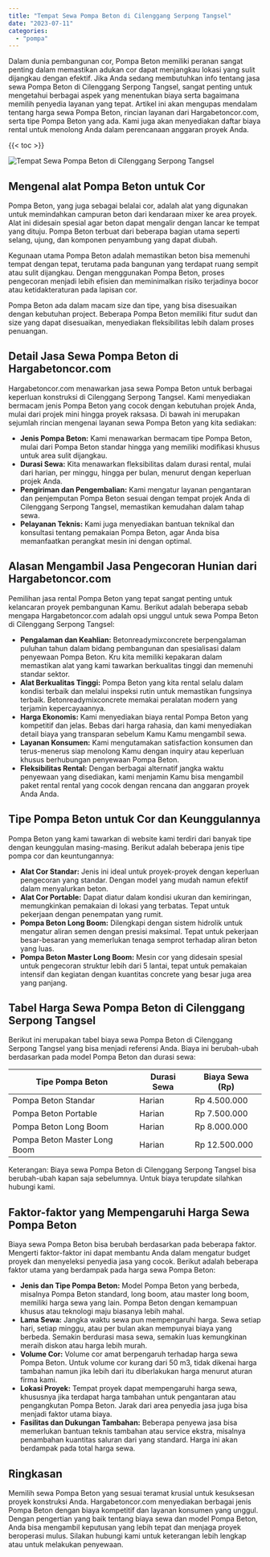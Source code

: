 ```yaml
---
title: "Tempat Sewa Pompa Beton di Cilenggang Serpong Tangsel"
date: "2023-07-11"
categories: 
  - "pompa"
---
```




Dalam dunia pembangunan cor, Pompa Beton memiliki peranan sangat penting dalam memastikan adukan cor dapat menjangkau lokasi yang sulit dijangkau dengan efektif. Jika Anda sedang membutuhkan info tentang jasa sewa Pompa Beton di Cilenggang Serpong Tangsel, sangat penting untuk mengetahui berbagai aspek yang menentukan biaya serta bagaimana memilih penyedia layanan yang tepat. Artikel ini akan mengupas mendalam tentang harga sewa Pompa Beton, rincian layanan dari Hargabetoncor.com, serta tipe Pompa Beton yang ada. Kami juga akan menyediakan daftar biaya rental untuk menolong Anda dalam perencanaan anggaran proyek Anda.

{{< toc >}}

![Tempat Sewa Pompa Beton di Cilenggang Serpong Tangsel](https://hargareadymixid.github.io/pompa/concrete-pump%20(9).png)

## Mengenal alat Pompa Beton untuk Cor

Pompa Beton, yang juga sebagai belalai cor, adalah alat yang digunakan untuk memindahkan campuran beton dari kendaraan mixer ke area proyek. Alat ini didesain spesial agar beton dapat mengalir dengan lancar ke tempat yang dituju. Pompa Beton terbuat dari beberapa bagian utama seperti selang, ujung, dan komponen penyambung yang dapat diubah.

Kegunaan utama Pompa Beton adalah memastikan beton bisa memenuhi tempat dengan tepat, terutama pada bangunan yang terdapat ruang sempit atau sulit dijangkau. Dengan menggunakan Pompa Beton, proses pengecoran menjadi lebih efisien dan meminimalkan risiko terjadinya bocor atau ketidakteraturan pada lapisan cor.

Pompa Beton ada dalam macam size dan tipe, yang bisa disesuaikan dengan kebutuhan project. Beberapa Pompa Beton memiliki fitur sudut dan size yang dapat disesuaikan, menyediakan fleksibilitas lebih dalam proses penuangan.

## Detail Jasa Sewa Pompa Beton di Hargabetoncor.com

Hargabetoncor.com menawarkan jasa sewa Pompa Beton untuk berbagai keperluan konstruksi di Cilenggang Serpong Tangsel. Kami menyediakan bermacam jenis Pompa Beton yang cocok dengan kebutuhan projek Anda, mulai dari projek mini hingga proyek raksasa. Di bawah ini merupakan sejumlah rincian mengenai layanan sewa Pompa Beton yang kita sediakan:

- **Jenis Pompa Beton:** Kami menawarkan bermacam tipe Pompa Beton, mulai dari Pompa Beton standar hingga yang memiliki modifikasi khusus untuk area sulit dijangkau.
- **Durasi Sewa:** Kita menawarkan fleksibilitas dalam durasi rental, mulai dari harian, per minggu, hingga per bulan, menurut dengan keperluan projek Anda.
- **Pengiriman dan Pengembalian:** Kami mengatur layanan pengantaran dan penjemputan Pompa Beton sesuai dengan tempat projek Anda di Cilenggang Serpong Tangsel, memastikan kemudahan dalam tahap sewa.
- **Pelayanan Teknis:** Kami juga menyediakan bantuan teknikal dan konsultasi tentang pemakaian Pompa Beton, agar Anda bisa memanfaatkan perangkat mesin ini dengan optimal.

## Alasan Mengambil Jasa Pengecoran Hunian dari Hargabetoncor.com

Pemilihan jasa rental Pompa Beton yang tepat sangat penting untuk kelancaran proyek pembangunan Kamu. Berikut adalah beberapa sebab mengapa Hargabetoncor.com adalah opsi unggul untuk sewa Pompa Beton di Cilenggang Serpong Tangsel:

- **Pengalaman dan Keahlian:** Betonreadymixconcrete berpengalaman puluhan tahun dalam bidang pembangunan dan spesialisasi dalam penyewaan Pompa Beton. Kru kita memiliki kepakaran dalam memastikan alat yang kami tawarkan berkualitas tinggi dan memenuhi standar sektor.
- **Alat Berkualitas Tinggi:** Pompa Beton yang kita rental selalu dalam kondisi terbaik dan melalui inspeksi rutin untuk memastikan fungsinya terbaik. Betonreadymixconcrete memakai peralatan modern yang terjamin kepercayaannya.
- **Harga Ekonomis:** Kami menyediakan biaya rental Pompa Beton yang kompetitif dan jelas. Bebas dari harga rahasia, dan kami menyediakan detail biaya yang transparan sebelum Kamu Kamu mengambil sewa.
- **Layanan Konsumen:** Kami mengutamakan satisfaction konsumen dan terus-menerus siap menolong Kamu dengan inquiry atau keperluan khusus berhubungan penyewaan Pompa Beton.
- **Fleksibilitas Rental:** Dengan berbagai alternatif jangka waktu penyewaan yang disediakan, kami menjamin Kamu bisa mengambil paket rental rental yang cocok dengan rencana dan anggaran proyek Anda Anda.

## Tipe Pompa Beton untuk Cor dan Keunggulannya

Pompa Beton yang kami tawarkan di website kami terdiri dari banyak tipe dengan keunggulan masing-masing. Berikut adalah beberapa jenis tipe pompa cor dan keuntungannya:

- **Alat Cor Standar:** Jenis ini ideal untuk proyek-proyek dengan keperluan pengecoran yang standar. Dengan model yang mudah namun efektif dalam menyalurkan beton.
- **Alat Cor Portable:** Dapat diatur dalam kondisi ukuran dan kemiringan, memungkinkan pemakaian di lokasi yang terbatas. Tepat untuk pekerjaan dengan penempatan yang rumit.
- **Pompa Beton Long Boom:** Dilengkapi dengan sistem hidrolik untuk mengatur aliran semen dengan presisi maksimal. Tepat untuk pekerjaan besar-besaran yang memerlukan tenaga semprot terhadap aliran beton yang luas.
- **Pompa Beton Master Long Boom:** Mesin cor yang didesain spesial untuk pengecoran struktur lebih dari 5 lantai, tepat untuk pemakaian intensif dan kegiatan dengan kuantitas concrete yang besar juga area yang panjang.

## Tabel Harga Sewa Pompa Beton di Cilenggang Serpong Tangsel

Berikut ini merupakan tabel biaya sewa Pompa Beton di Cilenggang Serpong Tangsel yang bisa menjadi referensi Anda. Biaya ini berubah-ubah berdasarkan pada model Pompa Beton dan durasi sewa:

| Tipe Pompa Beton | Durasi Sewa | Biaya Sewa (Rp) |
| --- | --- | --- |
| Pompa Beton Standar | Harian | Rp 4.500.000 |
| Pompa Beton Portable | Harian | Rp 7.500.000 |
| Pompa Beton Long Boom | Harian | Rp 8.000.000 |
| Pompa Beton Master Long Boom | Harian | Rp 12.500.000 |

Keterangan: Biaya sewa Pompa Beton di Cilenggang Serpong Tangsel bisa berubah-ubah kapan saja sebelumnya. Untuk biaya terupdate silahkan hubungi kami.

## Faktor-faktor yang Mempengaruhi Harga Sewa Pompa Beton

Biaya sewa Pompa Beton bisa berubah berdasarkan pada beberapa faktor. Mengerti faktor-faktor ini dapat membantu Anda dalam mengatur budget proyek dan menyeleksi penyedia jasa yang cocok. Berikut adalah beberapa faktor utama yang berdampak pada harga sewa Pompa Beton:

- **Jenis dan Tipe Pompa Beton:** Model Pompa Beton yang berbeda, misalnya Pompa Beton standard, long boom, atau master long boom, memiliki harga sewa yang lain. Pompa Beton dengan kemampuan khusus atau teknologi maju biasanya lebih mahal.
- **Lama Sewa:** Jangka waktu sewa pun mempengaruhi harga. Sewa setiap hari, setiap minggu, atau per bulan akan mempunyai biaya yang berbeda. Semakin berdurasi masa sewa, semakin luas kemungkinan meraih diskon atau harga lebih murah.
- **Volume Cor:** Volume cor amat berpengaruh terhadap harga sewa Pompa Beton. Untuk volume cor kurang dari 50 m3, tidak dikenai harga tambahan namun jika lebih dari itu diberlakukan harga menurut aturan firma kami.
- **Lokasi Proyek:** Tempat proyek dapat mempengaruhi harga sewa, khususnya jika terdapat harga tambahan untuk pengantaran atau pengangkutan Pompa Beton. Jarak dari area penyedia jasa juga bisa menjadi faktor utama biaya.
- **Fasilitas dan Dukungan Tambahan:** Beberapa penyewa jasa bisa memerlukan bantuan teknis tambahan atau service ekstra, misalnya penambahan kuantitas saluran dari yang standard. Harga ini akan berdampak pada total harga sewa.

## Ringkasan

Memilih sewa Pompa Beton yang sesuai teramat krusial untuk kesuksesan proyek konstruksi Anda. Hargabetoncor.com menyediakan berbagai jenis Pompa Beton dengan biaya kompetitif dan layanan konsumen yang unggul. Dengan pengertian yang baik tentang biaya sewa dan model Pompa Beton, Anda bisa mengambil keputusan yang lebih tepat dan menjaga proyek beroperasi mulus. Silakan hubungi kami untuk keterangan lebih lengkap atau untuk melakukan penyewaan.
